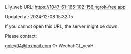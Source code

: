 Lily_web URL: https://1047-61-165-102-156.ngrok-free.app

Updated at: 2024-12-08 15:32:15

If you cannot open this URL, the server might be down.

Please contact: 

goley04@foxmail.com Or Wechat:GL_yeaH